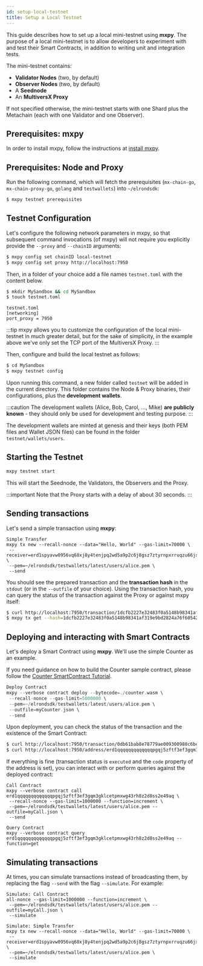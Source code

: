 ```yaml
---
id: setup-local-testnet
title: Setup a Local Testnet
---
```


This guide describes how to set up a local mini-testnet using **mxpy**. The purpose of a local mini-testnet is to allow developers to experiment with and test their Smart Contracts, in addition to writing unit and integration tests.

The mini-testnet contains:

- **Validator Nodes** (two, by default)
- **Observer Nodes** (two, by default)
- A **Seednode**
- An **MultiversX Proxy**

If not specified otherwise, the mini-testnet starts with one Shard plus the Metachain (each with one Validator and one Observer).

## **Prerequisites: mxpy**

In order to install mxpy, follow the instructions at [install mxpy](/sdk-and-tools/mxpy/installing-mxpy#install-using-mxpy-up-recommended).

## **Prerequisites: Node and Proxy**

Run the following command, which will fetch the prerequisites (`mx-chain-go`, `mx-chain-proxy-go`, `golang` and `testwallets`) into `~/elrondsdk`:

```bash
$ mxpy testnet prerequisites
```

## **Testnet Configuration**

Let's configure the following network parameters in mxpy, so that subsequent command invocations (of mxpy) will not require you explicitly provide the `--proxy` and `--chainID` arguments:

```bash
$ mxpy config set chainID local-testnet
$ mxpy config set proxy http://localhost:7950
```

Then, in a folder of your choice add a file names `testnet.toml` with the content below.

```bash
$ mkdir MySandbox && cd MySandbox
$ touch testnet.toml
```

```
testnet.toml
[networking]
port_proxy = 7950
```

:::tip
mxpy allows you to customize the configuration of the local mini-testnet in much greater detail, but for the sake of simplicity, in the example above we've only set the TCP port of the MultiversX Proxy.
:::

Then, configure and build the local testnet as follows:

```bash
$ cd MySandbox
$ mxpy testnet config
```

Upon running this command, a new folder called `testnet` will be added in the current directory. This folder contains the Node & Proxy binaries, their configurations, plus the **development wallets**.

:::caution
The development wallets (Alice, Bob, Carol, ..., Mike) **are publicly known** - they should only be used for development and testing purpose.
:::

The development wallets are minted at genesis and their keys (both PEM files and Wallet JSON files) can be found in the folder `testnet/wallets/users`.

## **Starting the Testnet**

```bash
mxpy testnet start
```

This will start the Seednode, the Validators, the Observers and the Proxy.

:::important
Note that the Proxy starts with a delay of about 30 seconds.
:::

## **Sending transactions**

Let's send a simple transaction using **mxpy**:

```
Simple Transfer
mxpy tx new --recall-nonce --data="Hello, World" --gas-limit=70000 \
 --receiver=erd1spyavw0956vq68xj8y4tenjpq2wd5a9p2c6j8gsz7ztyrnpxrruqzu66jx \
 --pem=~/elrondsdk/testwallets/latest/users/alice.pem \
 --send
```

You should see the prepared transaction and the **transaction hash** in the `stdout` (or in the `--outfile` of your choice). Using the transaction hash, you can query the status of the transaction against the Proxy or against mxpy itself:

```bash
$ curl http://localhost:7950/transaction/1dcfb2227e32483f0a5148b98341af319e9bd2824a76f605421482b36a1418f7
$ mxpy tx get --hash=1dcfb2227e32483f0a5148b98341af319e9bd2824a76f605421482b36a1418f7
```

## **Deploying and interacting with Smart Contracts**

Let's deploy a Smart Contract using **mxpy**. We'll use the simple Counter as an example.

If you need guidance on how to build the Counter sample contract, please follow the [Counter SmartContract Tutorial](https://app.gitbook.com/@elrond-docs/s/elrond/developers/dev-tutorials/the-counter-smart-contract#build-the-contract).

```rust
Deploy Contract
mxpy --verbose contract deploy --bytecode=./counter.wasm \
 --recall-nonce --gas-limit=5000000 \
 --pem=~/elrondsdk/testwallets/latest/users/alice.pem \
 --outfile=myCounter.json \
 --send
```

Upon deployment, you can check the status of the transaction and the existence of the Smart Contract:

```bash
$ curl http://localhost:7950/transaction/0db61bab8e78779ae009300988c6be0949086d93e2b7adfddd5e6375a4b6eeb7 | jq
$ curl http://localhost:7950/address/erd1qqqqqqqqqqqqqpgqj5zftf3ef3gqm3gklcetpmxwg43rh8z2d8ss2e49aq | jq
```

If everything is fine (transaction status is `executed` and the `code` property of the address is set), you can interact with or perform queries against the deployed contract:

```
Call Contract
mxpy --verbose contract call erd1qqqqqqqqqqqqqpgqj5zftf3ef3gqm3gklcetpmxwg43rh8z2d8ss2e49aq \
 --recall-nonce --gas-limit=1000000 --function=increment \
 --pem=~/elrondsdk/testwallets/latest/users/alice.pem --outfile=myCall.json \
 --send

```

```
Query Contract
mxpy --verbose contract query erd1qqqqqqqqqqqqqpgqj5zftf3ef3gqm3gklcetpmxwg43rh8z2d8ss2e49aq --function=get
```

## **Simulating transactions**

At times, you can simulate transactions instead of broadcasting them, by replacing the flag `--send` with the flag `--simulate`. For example:

```
Simulate: Call Contract
all-nonce --gas-limit=1000000 --function=increment \
 --pem=~/elrondsdk/testwallets/latest/users/alice.pem --outfile=myCall.json \
 --simulate
```

```
Simulate: Simple Transfer
mxpy tx new --recall-nonce --data="Hello, World" --gas-limit=70000 \
 --receiver=erd1spyavw0956vq68xj8y4tenjpq2wd5a9p2c6j8gsz7ztyrnpxrruqzu66jx \
 --pem=~/elrondsdk/testwallets/latest/users/alice.pem \
 --simulate
```
